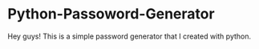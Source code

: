 # Python-Passoword-Generator
Hey guys! This is a simple password generator that I created with python.
